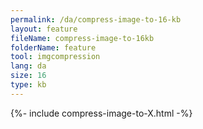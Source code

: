 ```yaml
---
permalink: /da/compress-image-to-16-kb
layout: feature
fileName: compress-image-to-16kb
folderName: feature
tool: imgcompression
lang: da
size: 16
type: kb
---
```


{%- include compress-image-to-X.html -%}
